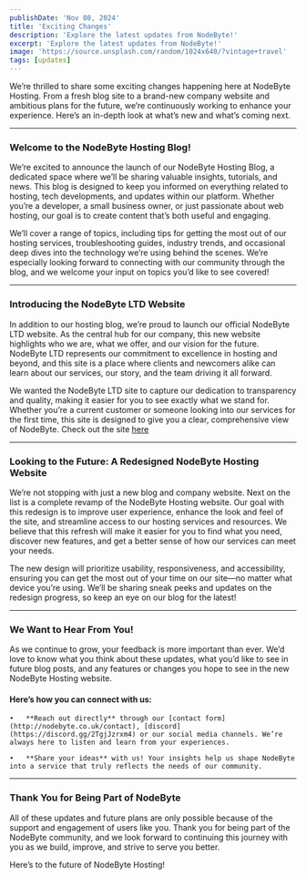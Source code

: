 ```yaml
---
publishDate: 'Nov 08, 2024'
title: 'Exciting Changes'
description: 'Explore the latest updates from NodeByte!'
excerpt: 'Explore the latest updates from NodeByte!'
image: 'https://source.unsplash.com/random/1024x640/?vintage+travel'
tags: [updates]
---
```


We’re thrilled to share some exciting changes happening here at NodeByte Hosting. From a fresh blog site to a brand-new company website and ambitious plans for the future, we’re continuously working to enhance your experience. Here’s an in-depth look at what’s new and what’s coming next.

---

### Welcome to the NodeByte Hosting Blog!

We’re excited to announce the launch of our NodeByte Hosting Blog, a dedicated space where we’ll be sharing valuable insights, tutorials, and news. This blog is designed to keep you informed on everything related to hosting, tech developments, and updates within our platform. Whether you’re a developer, a small business owner, or just passionate about web hosting, our goal is to create content that’s both useful and engaging.

We’ll cover a range of topics, including tips for getting the most out of our hosting services, troubleshooting guides, industry trends, and occasional deep dives into the technology we’re using behind the scenes. We’re especially looking forward to connecting with our community through the blog, and we welcome your input on topics you’d like to see covered!

---

### Introducing the NodeByte LTD Website

In addition to our hosting blog, we’re proud to launch our official NodeByte LTD website. As the central hub for our company, this new website highlights who we are, what we offer, and our vision for the future. NodeByte LTD represents our commitment to excellence in hosting and beyond, and this site is a place where clients and newcomers alike can learn about our services, our story, and the team driving it all forward.

We wanted the NodeByte LTD site to capture our dedication to transparency and quality, making it easier for you to see exactly what we stand for. Whether you’re a current customer or someone looking into our services for the first time, this site is designed to give you a clear, comprehensive view of NodeByte. Check out the site [here](https://nodebyte.co.uk)

---

### Looking to the Future: A Redesigned NodeByte Hosting Website

We’re not stopping with just a new blog and company website. Next on the list is a complete revamp of the NodeByte Hosting website. Our goal with this redesign is to improve user experience, enhance the look and feel of the site, and streamline access to our hosting services and resources. We believe that this refresh will make it easier for you to find what you need, discover new features, and get a better sense of how our services can meet your needs.

The new design will prioritize usability, responsiveness, and accessibility, ensuring you can get the most out of your time on our site—no matter what device you’re using. We’ll be sharing sneak peeks and updates on the redesign progress, so keep an eye on our blog for the latest!

---

### We Want to Hear From You!

As we continue to grow, your feedback is more important than ever. We’d love to know what you think about these updates, what you’d like to see in future blog posts, and any features or changes you hope to see in the new NodeByte Hosting website.

#### Here’s how you can connect with us:
	•	**Reach out directly** through our [contact form](http://nodebyte.co.uk/contact), [discord](https://discord.gg/2TgjJzrxm4) or our social media channels. We’re always here to listen and learn from your experiences.

	•	**Share your ideas** with us! Your insights help us shape NodeByte into a service that truly reflects the needs of our community.

---

### Thank You for Being Part of NodeByte
All of these updates and future plans are only possible because of the support and engagement of users like you. Thank you for being part of the NodeByte community, and we look forward to continuing this journey with you as we build, improve, and strive to serve you better. 

Here’s to the future of NodeByte Hosting!